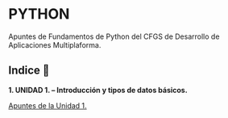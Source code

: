 # PYTHON

Apuntes de Fundamentos de Python del CFGS de Desarrollo de Aplicaciones Multiplaforma.

## Indice 🚀

**1. UNIDAD 1. – Introducción y tipos de datos básicos.**

  [Apuntes de la Unidad 1.](apuntes/Tema1.md)
